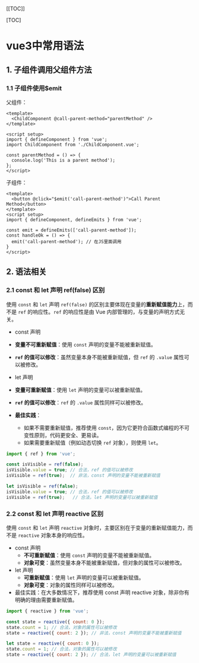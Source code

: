 [[TOC]]

[TOC]

# vue3中常用语法

## 1. 子组件调用父组件方法

### 1.1 子组件使用$emit

父组件：

```vue
<template>
  <ChildComponent @call-parent-method="parentMethod" />
</template>
 
<script setup>
import { defineComponent } from 'vue';
import ChildComponent from './ChildComponent.vue';
 
const parentMethod = () => {
  console.log('This is a parent method');
};
</script>
```

子组件：

```vue
<template>
  <button @click="$emit('call-parent-method')">Call Parent Method</button>
</template>
<script setup>
import { defineComponent, defineEmits } from 'vue';
 
const emit = defineEmits(['call-parent-method']);
const handleOk = () => {
  emit('call-parent-method'); // 在JS里面调用
}
</script>
```

## 2. 语法相关

### 2.1 const 和 let 声明 ref(false) 区别

使用 `const` 和 `let` 声明 `ref(false)` 的区别主要体现在变量的**重新赋值能力**上，而不是 `ref` 的响应性。`ref` 的响应性是由 Vue 内部管理的，与变量的声明方式无关。

-  const 声明

  - **变量不可重新赋值**：使用 `const` 声明的变量不能被重新赋值。
  - **`ref` 的值可以修改**：虽然变量本身不能被重新赋值，但 `ref` 的 `.value` 属性可以被修改。

-  let 声明

  - **变量可重新赋值**：使用 `let` 声明的变量可以被重新赋值。
  - **`ref` 的值可以修改**：`ref` 的 `.value` 属性同样可以被修改。

- **最佳实践**：

  - 如果不需要重新赋值，推荐使用 `const`，因为它更符合函数式编程的不可变性原则，代码更安全、更易读。
  - 如果需要重新赋值（例如动态切换 `ref` 对象），则使用 `let`。


```js
import { ref } from 'vue';

const isVisible = ref(false);
isVisible.value = true; // 合法，ref 的值可以被修改
isVisible = ref(true);  // 非法，const 声明的变量不能被重新赋值

let isVisible = ref(false);
isVisible.value = true; // 合法，ref 的值可以被修改
isVisible = ref(true);   // 合法，let 声明的变量可以被重新赋值
```

### 2.2 const 和 let 声明 reactive 区别

使用 `const` 和 `let` 声明 `reactive` 对象时，主要区别在于变量的重新赋值能力，而不是 `reactive` 对象本身的响应性。

- const 声明
  - **不可重新赋值**：使用 `const` 声明的变量不能被重新赋值。
  - **对象可变**：虽然变量本身不能被重新赋值，但对象的属性可以被修改。
- let 声明
  - **可重新赋值**：使用 `let` 声明的变量可以被重新赋值。
  - **对象可变**：对象的属性同样可以被修改。
- 最佳实践：在大多数情况下，推荐使用 const 声明 reactive 对象，除非你有明确的理由需要重新赋值。

```js
import { reactive } from 'vue';

const state = reactive({ count: 0 });
state.count = 1; // 合法，对象的属性可以被修改
state = reactive({ count: 2 }); // 非法，const 声明的变量不能被重新赋值

let state = reactive({ count: 0 });
state.count = 1; // 合法，对象的属性可以被修改
state = reactive({ count: 2 }); // 合法，let 声明的变量可以被重新赋值
```




